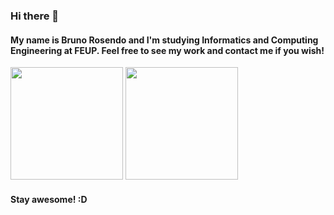 ### Hi there 👋

#### My name is Bruno Rosendo and I'm studying Informatics and Computing Engineering at FEUP. Feel free to see my work and contact me if you wish!

<a href="https://github.com/BrunoRosendo"><img src="https://github-readme-stats.vercel.app/api?username=BrunoRosendo&count_private=true" height="180" /></a> <a href="https://github.com/BrunoRosendo"><img src="https://github-readme-stats.vercel.app/api/top-langs/?username=BrunoRosendo&langs_count=8&hide=html,css&layout=compact" height="180" /></a>

#### Stay awesome! :D
